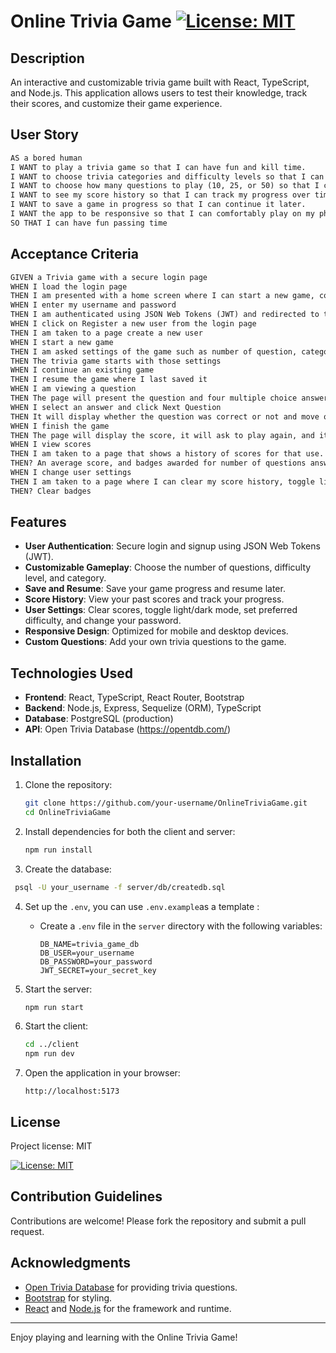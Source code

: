 # Online Trivia Game [![License: MIT](https://img.shields.io/badge/License-MIT-yellow.svg)](https://opensource.org/licenses/MIT)

## Description

An interactive and customizable trivia game built with React, TypeScript, and Node.js. This application allows users to test their knowledge, track their scores, and customize their game experience.

## User Story

```md
AS a bored human
I WANT to play a trivia game so that I can have fun and kill time.
I WANT to choose trivia categories and difficulty levels so that I can customize the game to my interests.
I WANT to choose how many questions to play (10, 25, or 50) so that I can control the length of the game.
I WANT to see my score history so that I can track my progress over time.
I WANT to save a game in progress so that I can continue it later.
I WANT the app to be responsive so that I can comfortably play on my phone.
SO THAT I can have fun passing time
```
## Acceptance Criteria

```md
GIVEN a Trivia game with a secure login page
WHEN I load the login page
THEN I am presented with a home screen where I can start a new game, continue an existing game, view scores, and change user settings
WHEN I enter my username and password
THEN I am authenticated using JSON Web Tokens (JWT) and redirected to the main Trivia home page
WHEN I click on Register a new user from the login page
THEN I am taken to a page create a new user
WHEN I start a new game
THEN I am asked settings of the game such as number of question, category, difficulty
THEN The trivia game starts with those settings
WHEN I continue an existing game
THEN I resume the game where I last saved it
WHEN I am viewing a question
THEN The page will present the question and four multiple choice answers. The user will be prompted to select the right answer.
WHEN I select an answer and click Next Question
THEN It will display whether the question was correct or not and move on to the next question.
WHEN I finish the game
THEN The page will display the score, it will ask to play again, and it will save the score for the user.
WHEN I view scores
THEN I am taken to a page that shows a history of scores for that use. This includes the date, the category, the difficulty and the score.
THEN? An average score, and badges awarded for number of questions answered
WHEN I change user settings
THEN I am taken to a page where I can clear my score history, toggle light and dark mode, set the preferred difficulty and change the user password
THEN? Clear badges
```

## Features

- **User Authentication**: Secure login and signup using JSON Web Tokens (JWT).
- **Customizable Gameplay**: Choose the number of questions, difficulty level, and category.
- **Save and Resume**: Save your game progress and resume later.
- **Score History**: View your past scores and track your progress.
- **User Settings**: Clear scores, toggle light/dark mode, set preferred difficulty, and change your password.
- **Responsive Design**: Optimized for mobile and desktop devices.
- **Custom Questions**: Add your own trivia questions to the game.

## Technologies Used

- **Frontend**: React, TypeScript, React Router, Bootstrap
- **Backend**: Node.js, Express, Sequelize (ORM), TypeScript
- **Database**: PostgreSQL (production)
- **API**: Open Trivia Database (https://opentdb.com/)

## Installation

1. Clone the repository:
   ```bash
   git clone https://github.com/your-username/OnlineTriviaGame.git
   cd OnlineTriviaGame
   ```

2. Install dependencies for both the client and server:
   ```bash
   npm run install
   ```
3. Create the database:
 ```bash
  psql -U your_username -f server/db/createdb.sql
 ```
4. Set up the `.env`, you can use `.env.example`as a template :
   - Create a `.env` file in the `server` directory with the following variables:
     ```
     DB_NAME=trivia_game_db
     DB_USER=your_username
     DB_PASSWORD=your_password
     JWT_SECRET=your_secret_key
     ```
   

5. Start the server:
   ```bash
   npm run start
   ```

6. Start the client:
   ```bash
   cd ../client
   npm run dev
   ```

6. Open the application in your browser:
   ```
   http://localhost:5173
   ```


## License
Project license: MIT

[![License: MIT](https://img.shields.io/badge/License-MIT-yellow.svg)](https://opensource.org/licenses/MIT)

## Contribution Guidelines

Contributions are welcome! Please fork the repository and submit a pull request.

## Acknowledgments

- [Open Trivia Database](https://opentdb.com/) for providing trivia questions.
- [Bootstrap](https://getbootstrap.com/) for styling.
- [React](https://reactjs.org/) and [Node.js](https://nodejs.org/) for the framework and runtime.

---
Enjoy playing and learning with the Online Trivia Game!